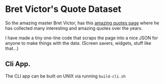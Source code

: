 # Bret Victor's Quote Dataset

So the amazing master Bret Victor, has this [amazing quotes page](https://worrydream.com/quotes/) where he has collected many interesting and amazing quotes over the years.

I have made a tiny one-line code that scraps the page into a nice JSON for anyone to make things with the data. (Screen savers, widgets, stuff like that...)

## Cli App.

The CLI app can be built on UNIX via running `build-cli.sh`